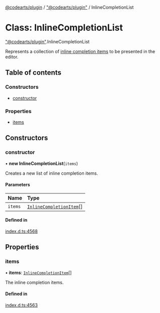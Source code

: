 [@codearts/plugin](../README.md) / ["@codearts/plugin"](../modules/_codearts_plugin_.md) / InlineCompletionList

# Class: InlineCompletionList

["@codearts/plugin"](../modules/_codearts_plugin_.md).InlineCompletionList

Represents a collection of [inline completion items](codearts_plugin_.InlineCompletionItem.md) to be presented
in the editor.

## Table of contents

### Constructors

- [constructor](codearts_plugin_.InlineCompletionList.md#constructor)

### Properties

- [items](codearts_plugin_.InlineCompletionList.md#items)

## Constructors

### constructor

• **new InlineCompletionList**(`items`)

Creates a new list of inline completion items.

#### Parameters

| Name | Type |
| :------ | :------ |
| `items` | [`InlineCompletionItem`](codearts_plugin_.InlineCompletionItem.md)[] |

#### Defined in

[index.d.ts:4568](https://github.com/shuyaqian/cloudide-plugin-api/blob/5b69219/index.d.ts#L4568)

## Properties

### items

• **items**: [`InlineCompletionItem`](codearts_plugin_.InlineCompletionItem.md)[]

The inline completion items.

#### Defined in

[index.d.ts:4563](https://github.com/shuyaqian/cloudide-plugin-api/blob/5b69219/index.d.ts#L4563)
